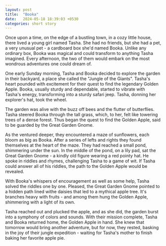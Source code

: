 ```yaml
---
layout: post
title:  "Booka"
date:   2024-05-18 18:39:03 +0530
categories: short story
---
```


Once upon a time, on the edge of a bustling town, in a cozy little house, there lived a young girl named Tasha. She had no friends, but she had a pet, a very unusual pet - a cardboard box she'd named Booka. Unlike any ordinary box, Booka was magical and could transform to anything Tasha imagined. Every afternoon, the two of them would embark on the most wondrous adventures one could dream of. 

One early Sunday morning, Tasha and Booka decided to explore the garden in their backyard, a place she called the "Jungle of the Giants". Tasha's heart pounded with excitement for their quest to find the legendary Golden Apple. Booka, usually sturdy and dependable, started to vibrate with Tasha's energy, transforming into a sturdy safari jeep. Tasha, donning her explorer's hat, took the wheel. 

The garden was alive with the buzz off bees and the flutter of butterflies. Tasha steered Booka through the tall grass, which, to her, felt like towering trees of a dense forest. Thus began the quest to find the Golden Apple, said to be guarded by the Great Garden Gnome.

As the ventured deeper, they encountered a maze of sunflowers, each bloom as big as Booka. After a series of lefts and rights they found themselves at the heart of the maze. They had reached a small pond, shimmering under the sun. In the middle of the pond, on a lily pad, sat the Great Garden Gnome - a kindly old figure wearing a red pointy hat. He spoke in riddles and rhymes, challenging Tasha to a game of wit. If Tasha could answer all of his riddles, the path to the Golden Apple would be revealed. 

With Booka's whispers of encouragement as well as some help, Tasha solved the riddles one by one. Pleased, the Great Garden Gnome pointed to a hidden path lined withe daisies that led to a mythical apple tree. It's branches heavy with fruits - and among them hung the Golden Apple, shimmering with a light of its own. 

Tasha reached out and plucked the apple, and as she did, the garden burst into a symphony of colors and sounds. With their mission complete, Tasha and Booka returned home, the Golden Apple in hand. She knew that tomorrow would bring another adventure, but for now, they rested, basking in the joy of their jungle expedition - waiting for Tasha's mother to finish baking her favorite apple pie. 

